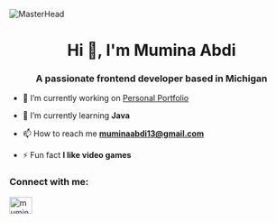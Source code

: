 ![MasterHead](https://user-images.githubusercontent.com/10498744/210012254-234538ff-d198-48aa-8964-37e6fd45d227.gif)
<h1 align="center">Hi 👋, I'm Mumina Abdi</h1>
<h3 align="center">A passionate frontend developer based in Michigan</h3>

- 🔭 I’m currently working on [Personal Portfolio](https://muminaa.github.io/Personal-Portfolio/)

- 🌱 I’m currently learning **Java**

- 📫 How to reach me **muminaabdi13@gmail.com**

- ⚡ Fun fact **I like video games**

<h3 align="left">Connect with me:</h3>
<p align="left">
<a href="https://linkedin.com/in/mumina-abdi-85268712a" target="blank"><img align="center" src="https://raw.githubusercontent.com/rahuldkjain/github-profile-readme-generator/master/src/images/icons/Social/linked-in-alt.svg" alt="mumina-abdi-85268712a" height="30" width="40" /></a>
</p>
